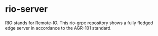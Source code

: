 # rio-server
RIO stands for Remote-IO. This rio-grpc repository shows a fully fledged edge server in accordance to the AGR-101 standard.
